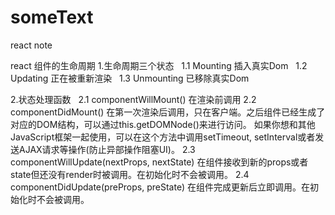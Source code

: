 # someText
react note

react 组件的生命周期
  1.生命周期三个状态
    1.1 Mounting 插入真实Dom
    1.2 Updating 正在被重新渲染
    1.3 Unmounting 已移除真实Dom
  
  
  2.状态处理函数
    2.1 componentWillMount()  在渲染前调用
    2.2 componentDidMount() 在第一次渲染后调用，只在客户端。之后组件已经生成了对应的DOM结构，可以通过this.getDOMNode()来进行访问。 如果你想和其他                                 JavaScript框架一起使用，可以在这个方法中调用setTimeout, setInterval或者发送AJAX请求等操作(防止异部操作阻塞UI)。
    2.3 componentWillUpdate(nextProps, nextState) 在组件接收到新的props或者state但还没有render时被调用。在初始化时不会被调用。
    2.4 componentDidUpdate(preProps, preState) 在组件完成更新后立即调用。在初始化时不会被调用。
